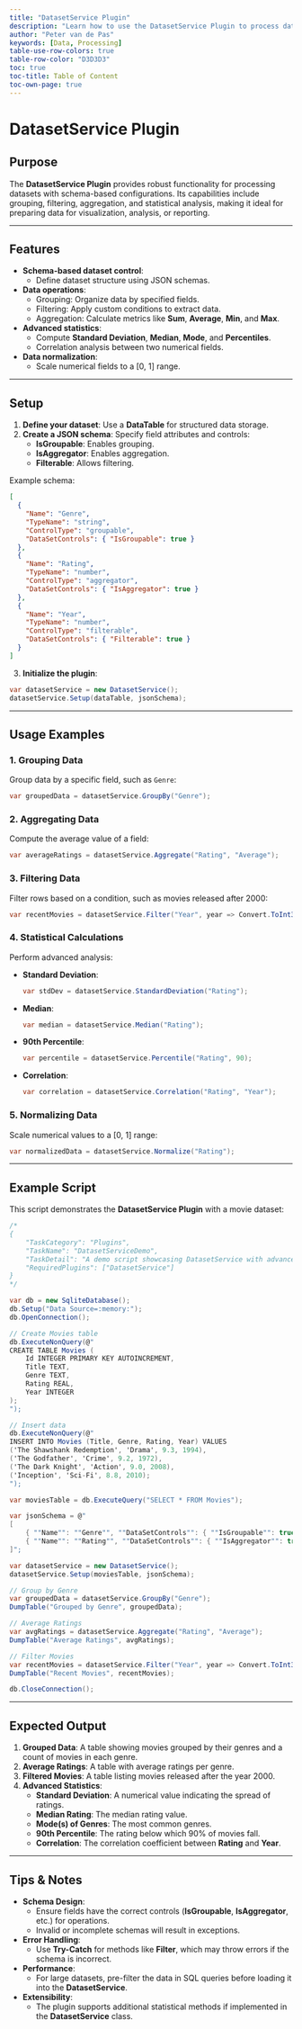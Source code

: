 ```yaml
---
title: "DatasetService Plugin"
description: "Learn how to use the DatasetService Plugin to process datasets with advanced statistical operations, filtering, grouping, and aggregation."
author: "Peter van de Pas"
keywords: [Data, Processing]
table-use-row-colors: true
table-row-color: "D3D3D3"
toc: true
toc-title: Table of Content
toc-own-page: true
---
```


# DatasetService Plugin

## Purpose

The **DatasetService Plugin** provides robust functionality for processing datasets with schema-based configurations.
Its capabilities include grouping, filtering, aggregation, and statistical analysis, 
making it ideal for preparing data for visualization, analysis, or reporting.

---

## Features

- **Schema-based dataset control**:
  - Define dataset structure using JSON schemas.
- **Data operations**:
  - Grouping: Organize data by specified fields.
  - Filtering: Apply custom conditions to extract data.
  - Aggregation: Calculate metrics like **Sum**, **Average**, **Min**, and **Max**.
- **Advanced statistics**:
  - Compute **Standard Deviation**, **Median**, **Mode**, and **Percentiles**.
  - Correlation analysis between two numerical fields.
- **Data normalization**:
  - Scale numerical fields to a [0, 1] range.

---

## Setup

1. **Define your dataset**: Use a **DataTable** for structured data storage.
2. **Create a JSON schema**: Specify field attributes and controls:
   - **IsGroupable**: Enables grouping.
   - **IsAggregator**: Enables aggregation.
   - **Filterable**: Allows filtering.

Example schema:
```json
[
  {
    "Name": "Genre",
    "TypeName": "string",
    "ControlType": "groupable",
    "DataSetControls": { "IsGroupable": true }
  },
  {
    "Name": "Rating",
    "TypeName": "number",
    "ControlType": "aggregator",
    "DataSetControls": { "IsAggregator": true }
  },
  {
    "Name": "Year",
    "TypeName": "number",
    "ControlType": "filterable",
    "DataSetControls": { "Filterable": true }
  }
]
```

3. **Initialize the plugin**:
```csharp
var datasetService = new DatasetService();
datasetService.Setup(dataTable, jsonSchema);
```

---

## Usage Examples

### 1. Grouping Data
Group data by a specific field, such as `Genre`:
```csharp
var groupedData = datasetService.GroupBy("Genre");
```

### 2. Aggregating Data
Compute the average value of a field:
```csharp
var averageRatings = datasetService.Aggregate("Rating", "Average");
```

### 3. Filtering Data
Filter rows based on a condition, such as movies released after 2000:
```csharp
var recentMovies = datasetService.Filter("Year", year => Convert.ToInt32(year) > 2000);
```

### 4. Statistical Calculations
Perform advanced analysis:
- **Standard Deviation**:
  ```csharp
  var stdDev = datasetService.StandardDeviation("Rating");
  ```
- **Median**:
  ```csharp
  var median = datasetService.Median("Rating");
  ```
- **90th Percentile**:
  ```csharp
  var percentile = datasetService.Percentile("Rating", 90);
  ```
- **Correlation**:
  ```csharp
  var correlation = datasetService.Correlation("Rating", "Year");
  ```

### 5. Normalizing Data
Scale numerical values to a [0, 1] range:
```csharp
var normalizedData = datasetService.Normalize("Rating");
```

---

## Example Script

This script demonstrates the **DatasetService Plugin** with a movie dataset:

```csharp
/*
{
    "TaskCategory": "Plugins",
    "TaskName": "DatasetServiceDemo",
    "TaskDetail": "A demo script showcasing DatasetService with advanced statistical operations and a movie ratings dataset",
    "RequiredPlugins": ["DatasetService"]
}
*/

var db = new SqliteDatabase();
db.Setup("Data Source=:memory:");
db.OpenConnection();

// Create Movies table
db.ExecuteNonQuery(@"
CREATE TABLE Movies (
    Id INTEGER PRIMARY KEY AUTOINCREMENT,
    Title TEXT,
    Genre TEXT,
    Rating REAL,
    Year INTEGER
);
");

// Insert data
db.ExecuteNonQuery(@"
INSERT INTO Movies (Title, Genre, Rating, Year) VALUES
('The Shawshank Redemption', 'Drama', 9.3, 1994),
('The Godfather', 'Crime', 9.2, 1972),
('The Dark Knight', 'Action', 9.0, 2008),
('Inception', 'Sci-Fi', 8.8, 2010);
");

var moviesTable = db.ExecuteQuery("SELECT * FROM Movies");

var jsonSchema = @"
[
    { ""Name"": ""Genre"", ""DataSetControls"": { ""IsGroupable"": true } },
    { ""Name"": ""Rating"", ""DataSetControls"": { ""IsAggregator"": true } }
]";

var datasetService = new DatasetService();
datasetService.Setup(moviesTable, jsonSchema);

// Group by Genre
var groupedData = datasetService.GroupBy("Genre");
DumpTable("Grouped by Genre", groupedData);

// Average Ratings
var avgRatings = datasetService.Aggregate("Rating", "Average");
DumpTable("Average Ratings", avgRatings);

// Filter Movies
var recentMovies = datasetService.Filter("Year", year => Convert.ToInt32(year) > 2000);
DumpTable("Recent Movies", recentMovies);

db.CloseConnection();
```

---

## Expected Output

1. **Grouped Data**: A table showing movies grouped by their genres and a count of movies in each genre.
2. **Average Ratings**: A table with average ratings per genre.
3. **Filtered Movies**: A table listing movies released after the year 2000.
4. **Advanced Statistics**:
    - **Standard Deviation**: A numerical value indicating the spread of ratings.
    - **Median Rating**: The median rating value.
    - **Mode(s) of Genres**: The most common genres.
    - **90th Percentile**: The rating below which 90% of movies fall.
    - **Correlation**: The correlation coefficient between **Rating** and **Year**.

---

## Tips & Notes

- **Schema Design**:
    - Ensure fields have the correct controls (**IsGroupable**, **IsAggregator**, etc.) for operations.
    - Invalid or incomplete schemas will result in exceptions.
- **Error Handling**:
    - Use **Try-Catch** for methods like **Filter**, which may throw errors if the schema is incorrect.
- **Performance**:
    - For large datasets, pre-filter the data in SQL queries before loading it into the **DatasetService**.
- **Extensibility**:
    - The plugin supports additional statistical methods if implemented in the **DatasetService** class.

